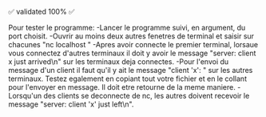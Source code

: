 ✅ validated 100% ✅

Pour tester le programme:
-Lancer le programme suivi, en argument, du port choisit.
-Ouvrir au moins deux autres fenetres de terminal et saisir sur chacunes "nc localhost <numero de port>"
-Apres avoir connecte le premier terminal, lorsaue vous connectez d'autres terminaux il doit y avoir le message "server: client x just arrived\n" sur les terminaux deja connectes.
-Pour l'envoi du message d'un client il faut qu'il y ait le message "client 'x': <votre message>" sur les autres terminaux. Testez egalement en copiant tout votre fichier et en le collant pour l'envoyer en message. Il doit etre retourne de la meme maniere.
-Lorsqu'un des clients se deconnecte de nc, les autres doivent recevoir le message "server: client 'x' just left\n".
